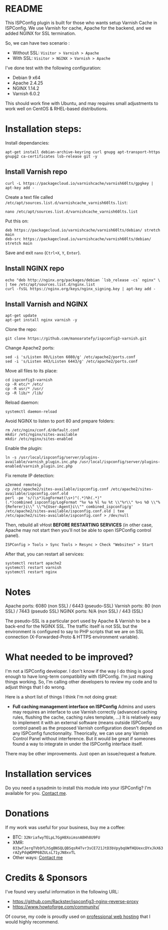 # README
This ISPConfig plugin is built for those who wants setup Varnish Cache in ISPConfig. We use Varnish for cache, Apache for the backend, and we added NGINX for SSL termination.

So, we can have two scenario :

 - Without SSL: `Visitor > Varnish > Apache`
 - With SSL: `Visitor > NGINX > Varnish > Apache`

I've done test with the following configuration:
- Debian 9 x64
- Apache 2.4.25
- NGINX 1.14.2
- Varnish 6.0.2

This should work fine with Ubuntu, and may requires small adjustments to work well on CentOS & RHEL-based distributions.
# Installation steps:
Install dependancies:

    apt-get install debian-archive-keyring curl gnupg apt-transport-https gnupg2 ca-certificates lsb-release git -y

## Install Varnish repo

    curl -L https://packagecloud.io/varnishcache/varnish60lts/gpgkey | apt-key add -

Create a text file called `/etc/apt/sources.list.d/varnishcache_varnish60lts.list`:

    nano /etc/apt/sources.list.d/varnishcache_varnish60lts.list

Put this on:

    deb https://packagecloud.io/varnishcache/varnish60lts/debian/ stretch main
    deb-src https://packagecloud.io/varnishcache/varnish60lts/debian/ stretch main
Save and exit `nano` (`Ctrl+X`, `Y`, `Enter`).
## Install NGINX repo

    echo "deb http://nginx.org/packages/debian `lsb_release -cs` nginx" \
    | tee /etc/apt/sources.list.d/nginx.list
    curl -fsSL https://nginx.org/keys/nginx_signing.key | apt-key add -
## Install Varnish and NGINX    

    apt-get update
    apt-get install nginx varnish -y

Clone the repo:

    git clone https://github.com/manoaratefy/ispconfig3-varnish.git

Change Apache2 ports:

    sed -i 's/Listen 80/Listen 6080/g' /etc/apache2/ports.conf
    sed -i 's/Listen 443/Listen 6443/g' /etc/apache2/ports.conf

Move all files to its place:

    cd ispconfig3-varnish
    cp -R etc/* /etc/
    cp -R usr/* /usr/
    cp -R lib/* /lib/

Reload daemon:

    systemctl daemon-reload

Avoid NGINX to listen to port 80 and prepare folders:

    rm /etc/nginx/conf.d/default.conf
    mkdir /etc/nginx/sites-available
    mkdir /etc/nginx/sites-enabled

Enable the plugin:

    ln -s /usr/local/ispconfig/server/plugins-available/varnish_plugin.inc.php /usr/local/ispconfig/server/plugins-enabled/varnish_plugin.inc.php

Fix remote IP detection:

    a2enmod remoteip
    cp /etc/apache2/sites-available/ispconfig.conf /etc/apache2/sites-available/ispconfig.conf.old
    perl -pe 's/(\s*)LogFormat(\s+)"(.*)%h(.*)"(.*)combined_ispconfig/LogFormat "%v %a %l %u %t \\"%r\\" %>s %O \\"%{Referer}i\\" \\"%{User-Agent}i\\"" combined_ispconfig/g' /etc/apache2/sites-available/ispconfig.conf.old | tee /etc/apache2/sites-available/ispconfig.conf > /dev/null

Then, rebuild all vHost **BEFORE RESTARTING SERVICES** (in other case, Apache may not start then you'll not be able to open ISPConfig control panel).

    ISPConfig > Tools > Sync Tools > Resync > Check "Websites" > Start
After that, you can restart all services:

    systemctl restart apache2
    systemctl restart varnish
    systemctl restart nginx

# Notes

Apache ports: 6080 (non SSL) / 6443 (pseudo-SSL)
Varnish ports: 80 (non SSL) / 7443 (pseudo SSL)
NGINX ports: N/A (non SSL) / 443 (SSL)

The pseudo-SSL is a particular port used by Apache & Varnish to be a back-end for the NGINX SSL. The traffic itself is not SSL but the environment is configured to say to PHP scripts that we are on SSL connection (X-Forwarded-Proto & HTTPS environment variable).

# What needed to be improved?
I'm not a ISPConfig developer. I don't know if the way I do thing is good enough to have long-term compatibility with ISPConfig. I'm just making things working. So, I'm calling other developers to review my code and to adjust things that I do wrong.

Here is a short list of things I think I'm not doing great:

- **Full caching management interface on ISPConfig**
Admins and users may requires an interface to use Varnish correctly (advanced caching rules, flushing the cache, caching rules template, ...) It is relatively easy to implement it with an external software (means outside ISPConfig control panel) as the proposed Varnish configuration doesn't depend on any ISPConfig functionnality. Theorically, we can use any Varnish Control Panel without interference. But it would be great if someones found a way to integrate in under the ISPConfig interface itself.

There may be other improvements. Just open an issue/request a feature.

# Installation services
Do you need a sysadmin to install this module into your ISPConfig? I'm available for you. [Contact me](https://manoaratefy.hostibox.com/contact/).
# Donations
If my work was useful for your business, buy me a coffee:

- BTC: `32NriafwyTELpL7GgH8XoimsnA8Hh8U9FU`
- XMR: `833wfJerqTVb9fLhSgBNSQLQBSqsR4Tvr3sCE721JtD3bVpybqUWfHQUexcDYxJkX63rAZyPdqWDMP6BZULsL71yJN8xvTL`
- Other ways: [Contact me](https://manoaratefy.hostibox.com/contact/)

# Credits & Sponsors
I've found very useful information in the following URL:

 - https://github.com/Rackster/ispconfig3-nginx-reverse-proxy
 - https://www.howtoforge.com/community/

Of course, my code is proudly used on [professional web hosting](https://www.hostibox.com) that I would highly recommend.
